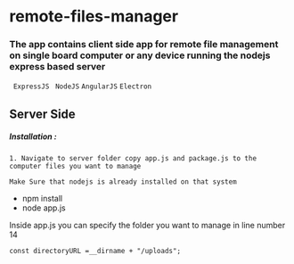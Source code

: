 # remote-files-manager

### The app contains client side app for remote file management on single board computer or any device running the nodejs express based server

`` ExpressJS`` `` NodeJS`` ``AngularJS`` ``Electron``

## Server Side
##### Installation : 
``1. Navigate to server folder copy app.js and package.js to the computer files you want to manage``

`Make Sure that nodejs is already installed on that system`

- npm install
- node app.js

Inside app.js you can specify the folder you want to manage in line number 14

`const directoryURL =__dirname + "/uploads";`


